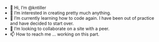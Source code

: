 - 👋 Hi, I’m @kntiller
- 👀 I’m interested in creating pretty much anything. 
- 🌱 I’m currently learning how to code again. I have been out of practice and have decided to start over. 
- 💞️ I’m looking to collaborate on a site with a peer. 
- 📫 How to reach me ... working on this part.

<!---
kntiller/kntiller is a ✨ special ✨ repository because its `README.md` (this file) appears on your GitHub profile.
You can click the Preview link to take a look at your changes.
--->

